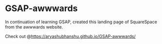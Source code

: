 # GSAP-awwwards

In continuation of learning GSAP, created this landing page of SquareSpace from the awwwards website.

Check out @https://aryashubhanshu.github.io/GSAP-awwwards/
